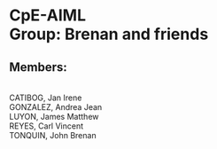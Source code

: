 # CpE-AIML <br> Group: Brenan and friends  
## Members: 
<br> CATIBOG, Jan Irene <br> GONZALEZ, Andrea Jean <br> LUYON, James Matthew <br> REYES, Carl Vincent <br>TONQUIN, John Brenan 
